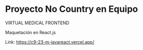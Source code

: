 # Proyecto No Country en Equipo

VIRTUAL MEDICAL FRONTEND

Maquetación en React.js 

Link: https://c9-23-m-javareact.vercel.app/
